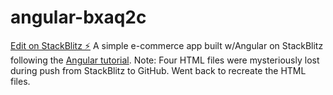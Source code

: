 # angular-bxaq2c

[Edit on StackBlitz ⚡️](https://stackblitz.com/edit/angular-bxaq2c)
A simple e-commerce app built w/Angular on StackBlitz following the [Angular tutorial](https://angular.io/start). 
Note: Four HTML files were mysteriously lost during push from StackBlitz to GitHub. Went back to recreate the HTML files.
